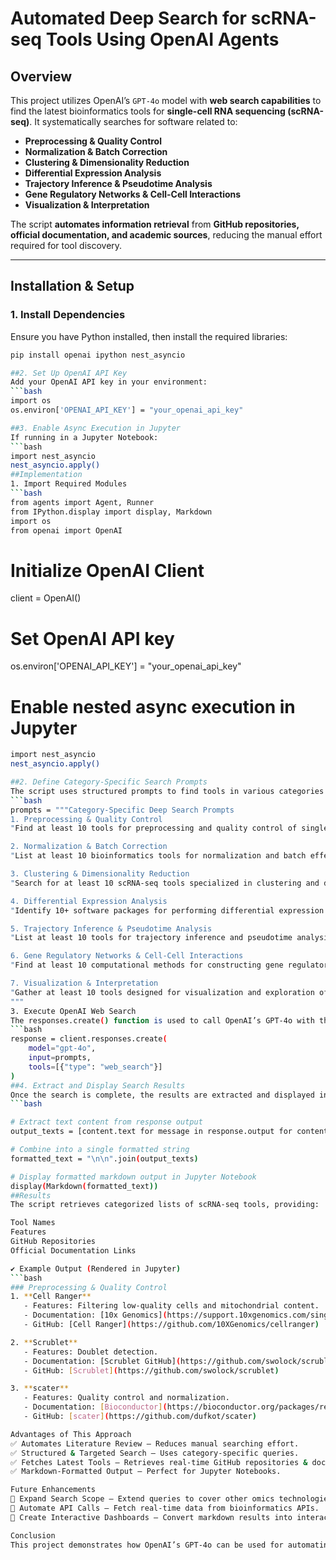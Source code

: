 # **Automated Deep Search for scRNA-seq Tools Using OpenAI Agents**

## **Overview**
This project utilizes OpenAI’s `GPT-4o` model with **web search capabilities** to find the latest bioinformatics tools for **single-cell RNA sequencing (scRNA-seq)**. It systematically searches for software related to:
- **Preprocessing & Quality Control**
- **Normalization & Batch Correction**
- **Clustering & Dimensionality Reduction**
- **Differential Expression Analysis**
- **Trajectory Inference & Pseudotime Analysis**
- **Gene Regulatory Networks & Cell-Cell Interactions**
- **Visualization & Interpretation**

The script **automates information retrieval** from **GitHub repositories, official documentation, and academic sources**, reducing the manual effort required for tool discovery.

---

## **Installation & Setup**
### **1. Install Dependencies**
Ensure you have Python installed, then install the required libraries:
```bash
pip install openai ipython nest_asyncio

##2. Set Up OpenAI API Key
Add your OpenAI API key in your environment:
```bash
import os
os.environ['OPENAI_API_KEY'] = "your_openai_api_key"

##3. Enable Async Execution in Jupyter
If running in a Jupyter Notebook:
```bash
import nest_asyncio
nest_asyncio.apply()
##Implementation
1. Import Required Modules
```bash
from agents import Agent, Runner
from IPython.display import display, Markdown
import os
from openai import OpenAI
```
# Initialize OpenAI Client
client = OpenAI()

# Set OpenAI API key
os.environ['OPENAI_API_KEY'] = "your_openai_api_key"

# Enable nested async execution in Jupyter
```bash
import nest_asyncio
nest_asyncio.apply()

##2. Define Category-Specific Search Prompts
The script uses structured prompts to find tools in various categories of scRNA-seq analysis:
```bash
prompts = """Category-Specific Deep Search Prompts
1. Preprocessing & Quality Control
"Find at least 10 tools for preprocessing and quality control of single-cell RNA-seq (scRNA-seq) data. Include tools for filtering low-quality cells, doublet detection, mitochondrial read filtering, and dataset quality assessment. Provide links to GitHub or official documentation."

2. Normalization & Batch Correction
"List at least 10 bioinformatics tools for normalization and batch effect correction in single-cell RNA sequencing (scRNA-seq) data. Include methods like SCTransform, Harmony, and MNN. Provide links to documentation and GitHub repositories."

3. Clustering & Dimensionality Reduction
"Search for at least 10 scRNA-seq tools specialized in clustering and dimensionality reduction. Include methods using PCA, t-SNE, UMAP, and graph-based clustering approaches. Provide official sources and GitHub repositories."

4. Differential Expression Analysis
"Identify 10+ software packages for performing differential expression analysis in single-cell RNA sequencing (scRNA-seq). Compare statistical models used in each tool. Include links to their GitHub repositories or official documentation."

5. Trajectory Inference & Pseudotime Analysis
"List at least 10 tools for trajectory inference and pseudotime analysis in single-cell RNA sequencing (scRNA-seq) datasets. Include methods such as Monocle, Slingshot, and SCORPIUS. Provide links to each tool’s documentation and GitHub."

6. Gene Regulatory Networks & Cell-Cell Interactions
"Find at least 10 computational methods for constructing gene regulatory networks and inferring cell-cell communication from single-cell RNA sequencing (scRNA-seq) data. Include approaches like SCENIC, CellChat, and NicheNet. Provide documentation links."

7. Visualization & Interpretation
"Gather at least 10 tools designed for visualization and exploration of single-cell RNA sequencing (scRNA-seq) datasets. Include interactive visualization software for gene expression, clustering, and trajectory analysis. Provide GitHub or official tool documentation."
"""
3. Execute OpenAI Web Search
The responses.create() function is used to call OpenAI’s GPT-4o with the web search tool enabled:
```bash
response = client.responses.create(
    model="gpt-4o",
    input=prompts,
    tools=[{"type": "web_search"}]
)
##4. Extract and Display Search Results
Once the search is complete, the results are extracted and displayed in a structured markdown format:
```bash

# Extract text content from response output
output_texts = [content.text for message in response.output for content in message.content]

# Combine into a single formatted string
formatted_text = "\n\n".join(output_texts)

# Display formatted markdown output in Jupyter Notebook
display(Markdown(formatted_text))
##Results
The script retrieves categorized lists of scRNA-seq tools, providing:

Tool Names
Features
GitHub Repositories
Official Documentation Links

✔️ Example Output (Rendered in Jupyter)
```bash
### Preprocessing & Quality Control
1. **Cell Ranger**  
   - Features: Filtering low-quality cells and mitochondrial content.  
   - Documentation: [10x Genomics](https://support.10xgenomics.com/single-cell-gene-expression/software/pipelines/latest/what-is-cell-ranger)  
   - GitHub: [Cell Ranger](https://github.com/10XGenomics/cellranger)  

2. **Scrublet**  
   - Features: Doublet detection.  
   - Documentation: [Scrublet GitHub](https://github.com/swolock/scrublet)  
   - GitHub: [Scrublet](https://github.com/swolock/scrublet)  

3. **scater**  
   - Features: Quality control and normalization.  
   - Documentation: [Bioconductor](https://bioconductor.org/packages/release/bioc/html/scater.html)  
   - GitHub: [scater](https://github.com/dufkot/scater)  

Advantages of This Approach
✅ Automates Literature Review – Reduces manual searching effort.
✅ Structured & Targeted Search – Uses category-specific queries.
✅ Fetches Latest Tools – Retrieves real-time GitHub repositories & documentation.
✅ Markdown-Formatted Output – Perfect for Jupyter Notebooks.

Future Enhancements
🔹 Expand Search Scope – Extend queries to cover other omics technologies.
🔹 Automate API Calls – Fetch real-time data from bioinformatics APIs.
🔹 Create Interactive Dashboards – Convert markdown results into interactive tables.

Conclusion
This project demonstrates how OpenAI’s GPT-4o can be used for automating tool discovery in bioinformatics. By leveraging structured prompts and OpenAI’s web search, researchers can quickly identify and access the latest scRNA-seq analysis tools, reducing the time spent on manual literature reviews.
